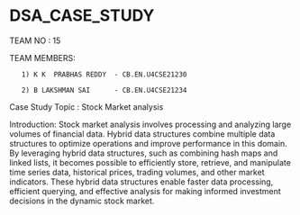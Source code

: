 # DSA_CASE_STUDY

TEAM NO : 15

TEAM MEMBERS:

       1) K K  PRABHAS REDDY  - CB.EN.U4CSE21230
       
       2) B LAKSHMAN SAI      - CB.EN.U4CSE21234
       
       
Case Study Topic : Stock Market analysis

Introduction: 
 Stock market analysis involves processing and analyzing large volumes of financial data. Hybrid data structures combine multiple data structures to optimize operations and improve performance in this domain. By leveraging hybrid data structures, such as combining hash maps and linked lists, it becomes possible to efficiently store, retrieve, and manipulate time series data, historical prices, trading volumes, and other market indicators. These hybrid data structures enable faster data processing, efficient querying, and effective analysis for making informed investment decisions in the dynamic stock market.
